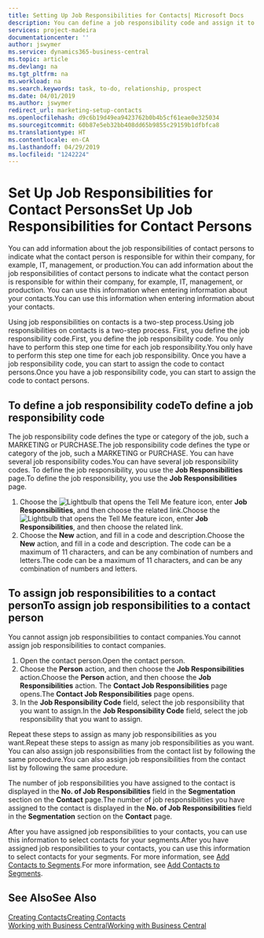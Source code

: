 ```yaml
---
title: Setting Up Job Responsibilities for Contacts| Microsoft Docs
description: You can define a job responsibility code and assign it to a contact to indicate the tasks that your contact is responsible for in their company, for example, IT or production.
services: project-madeira
documentationcenter: ''
author: jswymer
ms.service: dynamics365-business-central
ms.topic: article
ms.devlang: na
ms.tgt_pltfrm: na
ms.workload: na
ms.search.keywords: task, to-do, relationship, prospect
ms.date: 04/01/2019
ms.author: jswymer
redirect_url: marketing-setup-contacts
ms.openlocfilehash: d9c6b19d49ea9423762b0b4b5cf61eae0e325034
ms.sourcegitcommit: 60b87e5eb32bb408dd65b9855c29159b1dfbfca8
ms.translationtype: HT
ms.contentlocale: en-CA
ms.lasthandoff: 04/29/2019
ms.locfileid: "1242224"
---
```

# <a name="set-up-job-responsibilities-for-contact-persons"></a><span data-ttu-id="29cc2-103">Set Up Job Responsibilities for Contact Persons</span><span class="sxs-lookup"><span data-stu-id="29cc2-103">Set Up Job Responsibilities for Contact Persons</span></span>
<span data-ttu-id="29cc2-104">You can add information about the job responsibilities of contact persons to indicate what the contact person is responsible for within their company, for example, IT, management, or production.</span><span class="sxs-lookup"><span data-stu-id="29cc2-104">You can add information about the job responsibilities of contact persons to indicate what the contact person is responsible for within their company, for example, IT, management, or production.</span></span> <span data-ttu-id="29cc2-105">You can use this information when entering information about your contacts.</span><span class="sxs-lookup"><span data-stu-id="29cc2-105">You can use this information when entering information about your contacts.</span></span>

<span data-ttu-id="29cc2-106">Using job responsibilities on contacts is a two-step process.</span><span class="sxs-lookup"><span data-stu-id="29cc2-106">Using job responsibilities on contacts is a two-step process.</span></span> <span data-ttu-id="29cc2-107">First, you define the job responsibility code.</span><span class="sxs-lookup"><span data-stu-id="29cc2-107">First, you define the job responsibility code.</span></span> <span data-ttu-id="29cc2-108">You only have to perform this step one time for each job responsibility.</span><span class="sxs-lookup"><span data-stu-id="29cc2-108">You only have to perform this step one time for each job responsibility.</span></span> <span data-ttu-id="29cc2-109">Once you have a job responsibility code, you can start to assign the code to contact persons.</span><span class="sxs-lookup"><span data-stu-id="29cc2-109">Once you have a job responsibility code, you can start to assign the code to contact persons.</span></span>

## <a name="to-define-a-job-responsibility-code"></a><span data-ttu-id="29cc2-110">To define a job responsibility code</span><span class="sxs-lookup"><span data-stu-id="29cc2-110">To define a job responsibility code</span></span>
<span data-ttu-id="29cc2-111">The job responsibility code defines the type or category of the job, such a MARKETING or PURCHASE.</span><span class="sxs-lookup"><span data-stu-id="29cc2-111">The job responsibility code defines the type or category of the job, such a MARKETING or PURCHASE.</span></span> <span data-ttu-id="29cc2-112">You can have several job responsibility codes.</span><span class="sxs-lookup"><span data-stu-id="29cc2-112">You can have several job responsibility codes.</span></span> <span data-ttu-id="29cc2-113">To define the job responsibility, you use the **Job Responsibilities** page.</span><span class="sxs-lookup"><span data-stu-id="29cc2-113">To define the job responsibility, you use the **Job Responsibilities** page.</span></span>

1. <span data-ttu-id="29cc2-114">Choose the ![Lightbulb that opens the Tell Me feature](media/ui-search/search_small.png "Tell me what you want to do") icon, enter **Job Responsibilities**, and then choose the related link.</span><span class="sxs-lookup"><span data-stu-id="29cc2-114">Choose the ![Lightbulb that opens the Tell Me feature](media/ui-search/search_small.png "Tell me what you want to do") icon, enter **Job Responsibilities**, and then choose the related link.</span></span>
2. <span data-ttu-id="29cc2-115">Choose the **New** action, and fill in a code and description.</span><span class="sxs-lookup"><span data-stu-id="29cc2-115">Choose the **New** action, and fill in a code and description.</span></span> <span data-ttu-id="29cc2-116">The code can be a maximum of 11 characters, and can be any combination of numbers and letters.</span><span class="sxs-lookup"><span data-stu-id="29cc2-116">The code can be a maximum of 11 characters, and can be any combination of numbers and letters.</span></span>

## <a name="to-assign-job-responsibilities-to-a-contact-person"></a><span data-ttu-id="29cc2-117">To assign job responsibilities to a contact person</span><span class="sxs-lookup"><span data-stu-id="29cc2-117">To assign job responsibilities to a contact person</span></span>
<span data-ttu-id="29cc2-118">You cannot assign job responsibilities to contact companies.</span><span class="sxs-lookup"><span data-stu-id="29cc2-118">You cannot assign job responsibilities to contact companies.</span></span>

1. <span data-ttu-id="29cc2-119">Open the contact person.</span><span class="sxs-lookup"><span data-stu-id="29cc2-119">Open the contact person.</span></span>
2. <span data-ttu-id="29cc2-120">Choose the **Person** action, and then choose the **Job Responsibilities** action.</span><span class="sxs-lookup"><span data-stu-id="29cc2-120">Choose the **Person** action, and then choose the **Job Responsibilities** action.</span></span> <span data-ttu-id="29cc2-121">The **Contact Job Responsibilities** page opens.</span><span class="sxs-lookup"><span data-stu-id="29cc2-121">The **Contact Job Responsibilities** page opens.</span></span>
3. <span data-ttu-id="29cc2-122">In the **Job Responsibility Code** field, select the job responsibility that you want to assign.</span><span class="sxs-lookup"><span data-stu-id="29cc2-122">In the **Job Responsibility Code** field, select the job responsibility that you want to assign.</span></span>

<span data-ttu-id="29cc2-123">Repeat these steps to assign as many job responsibilities as you want.</span><span class="sxs-lookup"><span data-stu-id="29cc2-123">Repeat these steps to assign as many job responsibilities as you want.</span></span> <span data-ttu-id="29cc2-124">You can also assign job responsibilities from the contact list by following the same procedure.</span><span class="sxs-lookup"><span data-stu-id="29cc2-124">You can also assign job responsibilities from the contact list by following the same procedure.</span></span>

<span data-ttu-id="29cc2-125">The number of job responsibilities you have assigned to the contact is displayed in the **No. of Job Responsibilities** field in the **Segmentation** section on the **Contact** page.</span><span class="sxs-lookup"><span data-stu-id="29cc2-125">The number of job responsibilities you have assigned to the contact is displayed in the **No. of Job Responsibilities** field in the **Segmentation** section on the **Contact** page.</span></span>

<span data-ttu-id="29cc2-126">After you have assigned job responsibilities to your contacts, you can use this information to select contacts for your segments.</span><span class="sxs-lookup"><span data-stu-id="29cc2-126">After you have assigned job responsibilities to your contacts, you can use this information to select contacts for your segments.</span></span> <span data-ttu-id="29cc2-127">For more information, see [Add Contacts to Segments](marketing-add-contact-segment.md).</span><span class="sxs-lookup"><span data-stu-id="29cc2-127">For more information, see [Add Contacts to Segments](marketing-add-contact-segment.md).</span></span>

## <a name="see-also"></a><span data-ttu-id="29cc2-128">See Also</span><span class="sxs-lookup"><span data-stu-id="29cc2-128">See Also</span></span>
[<span data-ttu-id="29cc2-129">Creating Contacts</span><span class="sxs-lookup"><span data-stu-id="29cc2-129">Creating Contacts</span></span>](marketing-create-contact-companies.md)  
[<span data-ttu-id="29cc2-130">Working with Business Central</span><span class="sxs-lookup"><span data-stu-id="29cc2-130">Working with Business Central</span></span>](ui-work-product.md)
